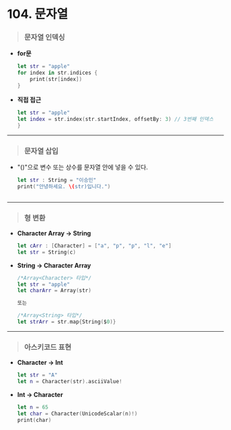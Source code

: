 # 104. 문자열

> ### 문자열 인덱싱
* **for문**
    ```swift
    let str = "apple"
    for index in str.indices {
        print(str[index])
    }
    ```

* **직접 접근**
    ```swift
    let str = "apple"
    let index = str.index(str.startIndex, offsetBy: 3) // 3번째 인덱스
    }
    ```

***

> ### 문자열 삽입
- "\()"으로 변수 또는 상수를 문자열 안에 넣을 수 있다.
    ```swift
    let str : String = "이승민"
    print("안녕하세요. \(str)입니다.")
    ```

    ```

***

> ### 형 변환
* **Character Array -> String**
    ```swift
    let cArr : [Character] = ["a", "p", "p", "l", "e"]
    let str = String(c)
    ```

* **String -> Character Array**
    ```swift
    /*Array<Character> 타입*/
    let str = "apple"
    let charArr = Array(str)

    또는

    /*Array<String> 타입*/
    let strArr = str.map{String($0)}
    ```

***

> ### 아스키코드 표현
* **Character -> Int**
    ```swift
    let str = "A"
    let n = Character(str).asciiValue!
    ```

* **Int -> Character**
    ```swift
    let n = 65
    let char = Character(UnicodeScalar(n)!)
    print(char)
    ```